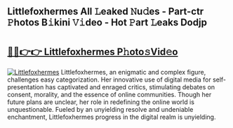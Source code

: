 ## Littlefoxhermes All 𝙻eaked 𝙽u𝚍es - Part-ctr 𝙿hotos B𝚒kini 𝚅𝚒deo - Hot 𝙿art 𝙻eaks Dodjp

# <h2><a href="http://ld3sny.urlbe.top/?page=Littlefoxhermes">🔗🔗👉👉 Littlefoxhermes P𝚑oto𝚜Vid𝚎o</a></h2>

[![Littlefoxhermes](https://i.imgur.com/eBuTRDB.gif)](http://ld3sny.urlbe.top/?page=Littlefoxhermes)
Littlefoxhermes, an enigmatic and complex figure, challenges easy categorization. Her innovative use of digital media for self-presentation has captivated and enraged critics, stimulating debates on consent, morality, and the essence of online communities. Though her future plans are unclear, her role in redefining the online world is unquestionable. Fueled by an unyielding resolve and undeniable enchantment, Littlefoxhermes progress in the digital realm is unyielding.
